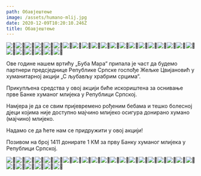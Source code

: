 ```yaml
---
path: Oбавјештење
image: /assets/humano-mlij.jpg
date: 2020-12-09T10:20:10.246Z
title: Обавјештење
---
```



![🐞](https://static.xx.fbcdn.net/images/emoji.php/v9/ta0/1/16/1f41e.png)![🍼](https://static.xx.fbcdn.net/images/emoji.php/v9/t17/1/16/1f37c.png)![🐞](https://static.xx.fbcdn.net/images/emoji.php/v9/ta0/1/16/1f41e.png)![🍼](https://static.xx.fbcdn.net/images/emoji.php/v9/t17/1/16/1f37c.png)![🐞](https://static.xx.fbcdn.net/images/emoji.php/v9/ta0/1/16/1f41e.png)![🍼](https://static.xx.fbcdn.net/images/emoji.php/v9/t17/1/16/1f37c.png)![🐞](https://static.xx.fbcdn.net/images/emoji.php/v9/ta0/1/16/1f41e.png)![🍼](https://static.xx.fbcdn.net/images/emoji.php/v9/t17/1/16/1f37c.png)![🐞](https://static.xx.fbcdn.net/images/emoji.php/v9/ta0/1/16/1f41e.png)![🍼](https://static.xx.fbcdn.net/images/emoji.php/v9/t17/1/16/1f37c.png)![🐞](https://static.xx.fbcdn.net/images/emoji.php/v9/ta0/1/16/1f41e.png)![🍼](https://static.xx.fbcdn.net/images/emoji.php/v9/t17/1/16/1f37c.png)![🐞](https://static.xx.fbcdn.net/images/emoji.php/v9/ta0/1/16/1f41e.png)![🍼](https://static.xx.fbcdn.net/images/emoji.php/v9/t17/1/16/1f37c.png)![🐞](https://static.xx.fbcdn.net/images/emoji.php/v9/ta0/1/16/1f41e.png)![🍼](https://static.xx.fbcdn.net/images/emoji.php/v9/t17/1/16/1f37c.png)![🐞](https://static.xx.fbcdn.net/images/emoji.php/v9/ta0/1/16/1f41e.png)![🍼](https://static.xx.fbcdn.net/images/emoji.php/v9/t17/1/16/1f37c.png)![🐞](https://static.xx.fbcdn.net/images/emoji.php/v9/ta0/1/16/1f41e.png)![🍼](https://static.xx.fbcdn.net/images/emoji.php/v9/t17/1/16/1f37c.png)![🐞](https://static.xx.fbcdn.net/images/emoji.php/v9/ta0/1/16/1f41e.png)![🍼](https://static.xx.fbcdn.net/images/emoji.php/v9/t17/1/16/1f37c.png)![🐞](https://static.xx.fbcdn.net/images/emoji.php/v9/ta0/1/16/1f41e.png)![🍼](https://static.xx.fbcdn.net/images/emoji.php/v9/t17/1/16/1f37c.png)![🐞](https://static.xx.fbcdn.net/images/emoji.php/v9/ta0/1/16/1f41e.png)![🍼](https://static.xx.fbcdn.net/images/emoji.php/v9/t17/1/16/1f37c.png)

Ове године нашем вртићу „Буба Мара“ припала је част да будемо партнери предсједнице Републике Српске госпође Жељке Цвијановић у хуманитарној акцији „С љубављу храбрим срцима“.

Прикупљена средства у овој акцији биће искориштена за оснивање прве Банке хуманог млијека у Републици Српској.

Намјера је да се свим пријевремено рођеним бебама и тешко болесној дјеци којима није доступно мајчино млијеко осигура донирано хумано (мајчино) млијеко.

Надамо се да ћете нам се придружити у овој акцији!

Позивом на број 1411 донирате 1 КМ за прву Банку хуманог млијека у Републици Српској.

![🐞](https://static.xx.fbcdn.net/images/emoji.php/v9/ta0/1/16/1f41e.png)![🍼](https://static.xx.fbcdn.net/images/emoji.php/v9/t17/1/16/1f37c.png)![🐞](https://static.xx.fbcdn.net/images/emoji.php/v9/ta0/1/16/1f41e.png)![🍼](https://static.xx.fbcdn.net/images/emoji.php/v9/t17/1/16/1f37c.png)![🐞](https://static.xx.fbcdn.net/images/emoji.php/v9/ta0/1/16/1f41e.png)![🍼](https://static.xx.fbcdn.net/images/emoji.php/v9/t17/1/16/1f37c.png)![🐞](https://static.xx.fbcdn.net/images/emoji.php/v9/ta0/1/16/1f41e.png)![🍼](https://static.xx.fbcdn.net/images/emoji.php/v9/t17/1/16/1f37c.png)![🐞](https://static.xx.fbcdn.net/images/emoji.php/v9/ta0/1/16/1f41e.png)![🍼](https://static.xx.fbcdn.net/images/emoji.php/v9/t17/1/16/1f37c.png)![🐞](https://static.xx.fbcdn.net/images/emoji.php/v9/ta0/1/16/1f41e.png)![🍼](https://static.xx.fbcdn.net/images/emoji.php/v9/t17/1/16/1f37c.png)![🐞](https://static.xx.fbcdn.net/images/emoji.php/v9/ta0/1/16/1f41e.png)![🍼](https://static.xx.fbcdn.net/images/emoji.php/v9/t17/1/16/1f37c.png)![🐞](https://static.xx.fbcdn.net/images/emoji.php/v9/ta0/1/16/1f41e.png)![🍼](https://static.xx.fbcdn.net/images/emoji.php/v9/t17/1/16/1f37c.png)![🐞](https://static.xx.fbcdn.net/images/emoji.php/v9/ta0/1/16/1f41e.png)![🍼](https://static.xx.fbcdn.net/images/emoji.php/v9/t17/1/16/1f37c.png)![🐞](https://static.xx.fbcdn.net/images/emoji.php/v9/ta0/1/16/1f41e.png)![🍼](https://static.xx.fbcdn.net/images/emoji.php/v9/t17/1/16/1f37c.png)![🐞](https://static.xx.fbcdn.net/images/emoji.php/v9/ta0/1/16/1f41e.png)![🍼](https://static.xx.fbcdn.net/images/emoji.php/v9/t17/1/16/1f37c.png)![🐞](https://static.xx.fbcdn.net/images/emoji.php/v9/ta0/1/16/1f41e.png)![🍼](https://static.xx.fbcdn.net/images/emoji.php/v9/t17/1/16/1f37c.png)![🐞](https://static.xx.fbcdn.net/images/emoji.php/v9/ta0/1/16/1f41e.png)![🍼](https://static.xx.fbcdn.net/images/emoji.php/v9/t17/1/16/1f37c.png)